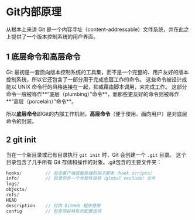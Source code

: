 # Git内部原理

从根本上来讲 Git 是一个内容寻址（content-addressable）文件系统，并在此之上提供了一个版本控制系统的用户界面。

## 1 底层命令和高层命令

Git 最初是一套面向版本控制系统的工具集，而不是一个完整的、用户友好的版本控制系统，所以它还包含了一部分用于完成底层工作的命令。 这些命令被设计成能以 UNIX 命令行的风格连接在一起，抑或藉由脚本调用，来完成工作。 这部分命令一般被称作**“底层（plumbing）”命令**，而那些更友好的命令则被称作**“高层（porcelain）”命令**。

所以**底层命令**即Git的内部工作机制，**高层命令**（便于使用、面向用户）是对底层命令的封装。

## 2 git init

当在一个新目录或已有目录执行 `git init` 时，Git 会创建一个 `.git` 目录。 这个目录包含了几乎所有 Git 存储和操作的对象。.git包含的主要文件夹：

```java
hooks/         // 包含客户端或服务端的钩子脚本（hook scripts）
info/          // 目录包含一个全局性排除（global exclude）文件
logs/
objects/
refs/
HEAD
description    // 仅供 GitWeb 程序使用
config         // 包含项目特有的配置选项
```

